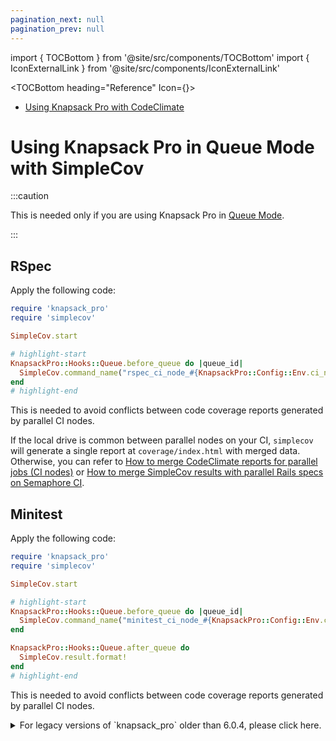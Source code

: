 ```yaml
---
pagination_next: null
pagination_prev: null
---
```


import { TOCBottom } from '@site/src/components/TOCBottom'
import { IconExternalLink } from '@site/src/components/IconExternalLink'

<TOCBottom heading="Reference" Icon={<IconExternalLink />}>

- [Using Knapsack Pro with CodeClimate](code-climate.md)

</TOCBottom>

# Using Knapsack Pro in Queue Mode with SimpleCov

:::caution

This is needed only if you are using Knapsack Pro in [Queue Mode](../overview/index.mdx#queue-mode-dynamic-split).

:::

## RSpec

Apply the following code:

```ruby title="spec/spec_helper.rb"
require 'knapsack_pro'
require 'simplecov'

SimpleCov.start

# highlight-start
KnapsackPro::Hooks::Queue.before_queue do |queue_id|
  SimpleCov.command_name("rspec_ci_node_#{KnapsackPro::Config::Env.ci_node_index}")
end
# highlight-end
```

This is needed to avoid conflicts between code coverage reports generated by parallel CI nodes.

If the local drive is common between parallel nodes on your CI, `simplecov` will generate a single report at `coverage/index.html` with merged data. Otherwise, you can refer to [How to merge CodeClimate reports for parallel jobs (CI nodes)](https://docs.knapsackpro.com/2019/how-to-merge-codeclimate-reports-for-parallel-jobs-ci-nodes) or [How to merge SimpleCov results with parallel Rails specs on Semaphore CI](https://docs.knapsackpro.com/2020/how-to-merge-simplecov-results-with-parallel-rails-specs).

## Minitest

Apply the following code:

```ruby title="test/test_helper.rb"
require 'knapsack_pro'
require 'simplecov'

SimpleCov.start

# highlight-start
KnapsackPro::Hooks::Queue.before_queue do |queue_id|
  SimpleCov.command_name("minitest_ci_node_#{KnapsackPro::Config::Env.ci_node_index}")
end

KnapsackPro::Hooks::Queue.after_queue do
  SimpleCov.result.format!
end
# highlight-end
```

This is needed to avoid conflicts between code coverage reports generated by parallel CI nodes.

<details>
  <summary>For legacy versions of `knapsack_pro` older than 6.0.4, please click here.</summary>

  ```ruby title="test/test_helper.rb"
  require 'knapsack_pro'
  require 'simplecov'

  SimpleCov.start

  # highlight-start
  KnapsackPro::Hooks::Queue.before_queue do |queue_id|
    SimpleCov.command_name("minitest_ci_node_#{KnapsackPro::Config::Env.ci_node_index}")
  end
  # highlight-end
  ```

</details>

